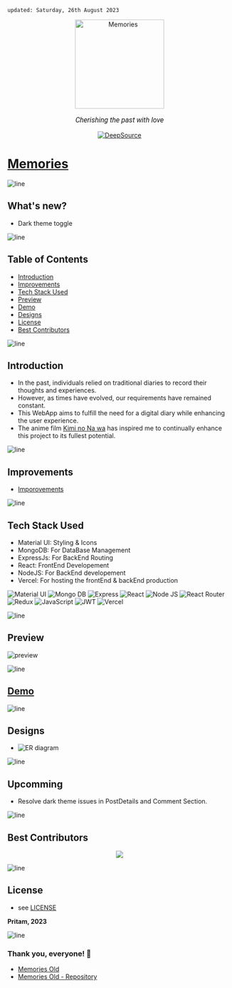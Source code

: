     updated: Saturday, 26th August 2023

<div align=center>
    <a href="https://memories-pritam.vercel.app">
        <img width=200 src="https://github.com/warmachine028/memories/assets/75939390/33f03176-059a-43ed-b2a6-c9c492f75d14" alt="Memories">
    </a>
    <p style="font-family: roboto, calibri; font-size:12pt; font-style:italic"> Cherishing the past with love </p>
    <a href="https://deepsource.io/gh/warmachine028/memories/?ref=repository-badge">
        <img src="https://deepsource.io/gh/warmachine028/memories.svg/?label=active+issues&show_trend=true&token=yo-jfXJvA6yZ9Kbag8WQCuj2" alt="DeepSource">
    </a>
</div>

# [Memories](https://memories-pritam.vercel.app)

![line]

## What's new?

- Dark theme toggle

![line]

## Table of Contents

- [Introduction](#introduction)
- [Improvements](#improvements)
- [Tech Stack Used](#tech-stack-used)
- [Preview](#preview)
- [Demo](#demo)
- [Designs](#designs)
- [License](#license)
- [Best Contributors](#best-contributors)

![line]

## Introduction

- In the past, individuals relied on traditional diaries to record their thoughts and experiences.
- However, as times have evolved, our requirements have remained constant.
- This WebApp aims to fulfill the need for a digital diary while enhancing the user experience.
- The anime film [Kimi no Na wa](https://en.wikipedia.org/wiki/Your_Name) has inspired me to continually enhance this project to its fullest potential.

![line]

## Improvements

- [Imporovements](./client/README.md)

![line]

## Tech Stack Used

- Material UI: Styling & Icons
- MongoDB: For DataBase Management
- ExpressJs: For BackEnd Routing
- React: FrontEnd Developement
- NodeJS: For BackEnd developement
- Vercel: For hosting the frontEnd & backEnd production

![Material UI](https://img.shields.io/badge/Material--UI-0081CB?style=for-the-badge&logo=material-ui&logoColor=white) ![Mongo DB](https://img.shields.io/badge/MongoDB-4EA94B?style=for-the-badge&logo=mongodb&logoColor=white) ![Express](https://img.shields.io/badge/Express.js-404D59?style=for-the-badge) ![React](https://img.shields.io/badge/react-%2320232a.svg?style=for-the-badge&logo=react&logoColor=%2361DAFB)
![Node JS](https://img.shields.io/badge/Node.js-43853D?style=for-the-badge&logo=node.js&logoColor=white)  ![React Router](https://img.shields.io/badge/React_Router-CA4245?style=for-the-badge&logo=react-router&logoColor=white) ![Redux](https://img.shields.io/badge/Redux-593D88?style=for-the-badge&logo=redux&logoColor=white)
![JavaScript](https://img.shields.io/badge/javascript-%23323330.svg?style=for-the-badge&logo=javascript&logoColor=%23F7DF1E) ![JWT](https://img.shields.io/badge/json%20web%20tokens-323330?style=for-the-badge&logo=json-web-tokens&logoColor=pink) ![Vercel](https://img.shields.io/badge/Vercel-000000?style=for-the-badge&logo=vercel&logoColor=white)

![line]

## Preview

![preview](https://github.com/warmachine028/memories/assets/75939390/6b1ab1f2-42d1-4283-ba4d-1163f2a156d0)

![line]

## [Demo](assets/demo.gif)

![line]

## Designs

- ![ER diagram](https://github.com/warmachine028/memories/assets/75939390/d5ac36b6-2c2b-4987-8977-3620154afefd)

![line]

## Upcomming

- Resolve dark theme issues in PostDetails and Comment Section. 

![line]

## Best Contributors

<div align="center">
    <a  href="https://github.com/warmachine028/memories/graphs/contributors">
        <img src="https://contrib.rocks/image?repo=warmachine028/memories&anon=1" />
    </a>
</div>

![line]

## License

- see [LICENSE]

**Pritam, 2023**

[license]: https://github.com/warmachine028/memories/blob/main/LICENSE

![line]


### Thank you, everyone! 💚

- [Memories Old](https://memories-old.vercel.app)
- [Memories Old - Repository](https://github.com/warmachine028/memories/tree/memories-old)

[line]: https://user-images.githubusercontent.com/75939390/137615281-3a875960-92cc-407f-97fe-fd2319bdb252.png
<!-- 26/08/23 -->
